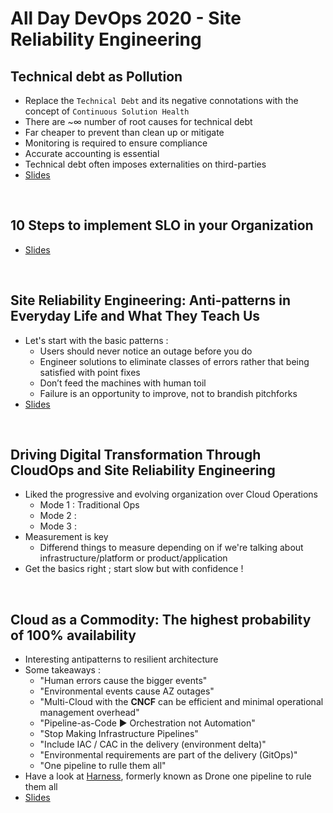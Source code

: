 # All Day DevOps 2020 - Site Reliability Engineering

## Technical debt as Pollution

* Replace the `Technical Debt` and its negative connotations with the concept of `Continuous Solution Health`
* There are ~∞ number of root causes for technical debt
* Far cheaper to prevent than clean up or mitigate
* Monitoring is required to ensure compliance
* Accurate accounting is essential
* Technical debt often imposes externalities on third-parties
* [Slides](assets/ADDO-Technical-Debt.pdf)

&nbsp;

## 10 Steps to implement SLO in your Organization

* [Slides](assets/ADDO_2020_SRE_final.pdf)

&nbsp;

## Site Reliability Engineering: Anti-patterns in Everyday Life and What They Teach Us

* Let's start with the basic patterns :
  * Users should never notice an outage before you do
  * Engineer solutions to eliminate classes of errors rather that being satisfied with point fixes
  * Don’t feed the machines with human toil
  * Failure is an opportunity to improve, not to brandish pitchforks
* [Slides](assets/ADDO-2020-SRE-Antipatterns-in-Everyday-Life.pdf)

&nbsp;

## Driving Digital Transformation Through CloudOps and Site Reliability Engineering

* Liked the progressive and evolving organization over Cloud Operations
  * Mode 1 : Traditional Ops
  * Mode 2 :
  * Mode 3 :
* Measurement is key
  * Differend things to measure depending on if we're talking about infrastructure/platform or product/application
* Get the basics right ; start slow but with confidence !

&nbsp;

## Cloud as a Commodity: The highest probability of 100% availability

* Interesting antipatterns to resilient architecture
* Some takeaways :
  * "Human errors cause the bigger events"
  * "Environmental events cause AZ outages"
  * "Multi-Cloud with the **CNCF** can be efficient and minimal
operational management overhead"
  * "Pipeline-as-Code ► Orchestration not Automation"
  * "Stop Making Infrastructure Pipelines"
  * "Include IAC / CAC in the delivery (environment delta)"
  * "Environmental requirements are part of the delivery (GitOps)"
  * "One pipeline to rulle them all"
* Have a look at [Harness](https://harness.io/), formerly known as Drone
one pipeline to rule them all
* [Slides](assets/ADDO_2020_SRE_Cloud_as_a_Commodity.pdf)
